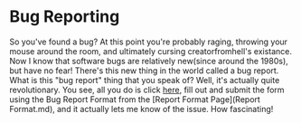 Bug Reporting
==================

So you've found a bug? At this point you're probably raging, throwing your mouse around the room, and ultimately cursing
creatorfromhell's existance. Now I know that software bugs are relatively new(since around the 1980s), but have no fear!
There's this new thing in the world called a bug report. What is this "bug report" thing that you speak of? Well, it's
actually quite revolutionary. You see, all you do is click [here](https://github.com/TheNewEconomy/TNE-Bukkit/issues/new),
fill out and submit the form using the Bug Report Format from the [Report Format Page](Report Format.md), and it actually lets me know of the issue. How fascinating!
